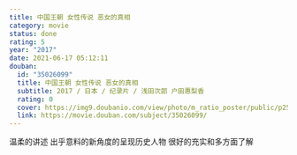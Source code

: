 ```yaml
---
title: 中国王朝 女性传说 恶女的真相
category: movie
status: done
rating: 5
year: "2017"
date: 2021-06-17 05:12:11
douban:
  id: "35026099"
  title: 中国王朝 女性传说 恶女的真相
  subtitle: 2017 / 日本 / 纪录片 / 浅田次郎 户田惠梨香
  rating: 0
  cover: https://img9.doubanio.com/view/photo/m_ratio_poster/public/p2595126534.jpg
  link: https://movie.douban.com/subject/35026099/
---
```


温柔的讲述 出乎意料的新角度的呈现历史人物 很好的充实和多方面了解